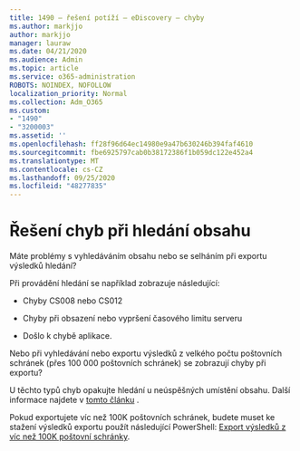 ```yaml
---
title: 1490 – řešení potíží – eDiscovery – chyby
ms.author: markjjo
author: markjjo
manager: lauraw
ms.date: 04/21/2020
ms.audience: Admin
ms.topic: article
ms.service: o365-administration
ROBOTS: NOINDEX, NOFOLLOW
localization_priority: Normal
ms.collection: Adm_O365
ms.custom:
- "1490"
- "3200003"
ms.assetid: ''
ms.openlocfilehash: ff28f96d64ec14980e9a47b630246b394faf4610
ms.sourcegitcommit: fbe6925797cab0b38172386f1b059dc122e452a4
ms.translationtype: MT
ms.contentlocale: cs-CZ
ms.lasthandoff: 09/25/2020
ms.locfileid: "48277835"
---
```

# <a name="troubleshoot-content-search-errors"></a>Řešení chyb při hledání obsahu

Máte problémy s vyhledáváním obsahu nebo se selháním při exportu výsledků hledání?

Při provádění hledání se například zobrazuje následující:

- Chyby CS008 nebo CS012

- Chyby při obsazení nebo vypršení časového limitu serveru

- Došlo k chybě aplikace.

Nebo při vyhledávání nebo exportu výsledků z velkého počtu poštovních schránek (přes 100 000 poštovních schránek) se zobrazují chyby při exportu?

U těchto typů chyb opakujte hledání u neúspěšných umístění obsahu. Další informace najdete v  [tomto článku](https://docs.microsoft.com/microsoft-365/compliance/retry-failed-content-search) .

Pokud exportujete víc než 100K poštovních schránek, budete muset ke stažení výsledků exportu použít následující PowerShell:  [Export výsledků z víc než 100K poštovní schránky](https://docs.microsoft.com/microsoft-365/compliance/export-search-results?view=o365-worldwide%23exporting-results-from-more-than-100000-mailboxes).
